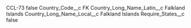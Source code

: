 <?xml version="1.0" encoding="UTF-8"?>
<CustomMetadata xmlns="http://soap.sforce.com/2006/04/metadata" xmlns:xsi="http://www.w3.org/2001/XMLSchema-instance" xmlns:xsd="http://www.w3.org/2001/XMLSchema">
    <label>CCL-73</label>
    <protected>false</protected>
    <values>
        <field>Country_Code__c</field>
        <value xsi:type="xsd:string">FK</value>
    </values>
    <values>
        <field>Country_Long_Name_Latin__c</field>
        <value xsi:type="xsd:string">Falkland Islands</value>
    </values>
    <values>
        <field>Country_Long_Name_Local__c</field>
        <value xsi:type="xsd:string">Falkland Islands</value>
    </values>
    <values>
        <field>Require_States__c</field>
        <value xsi:type="xsd:boolean">false</value>
    </values>
</CustomMetadata>
